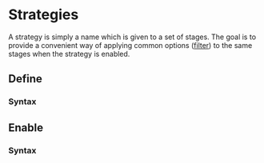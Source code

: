 # Strategies
A strategy is simply a name which is given to a set of stages. The goal is to provide a convenient way of applying common options ([filter](../options/index.md)) to the same stages when the strategy is enabled. 


## Define

### Syntax


## Enable

### Syntax